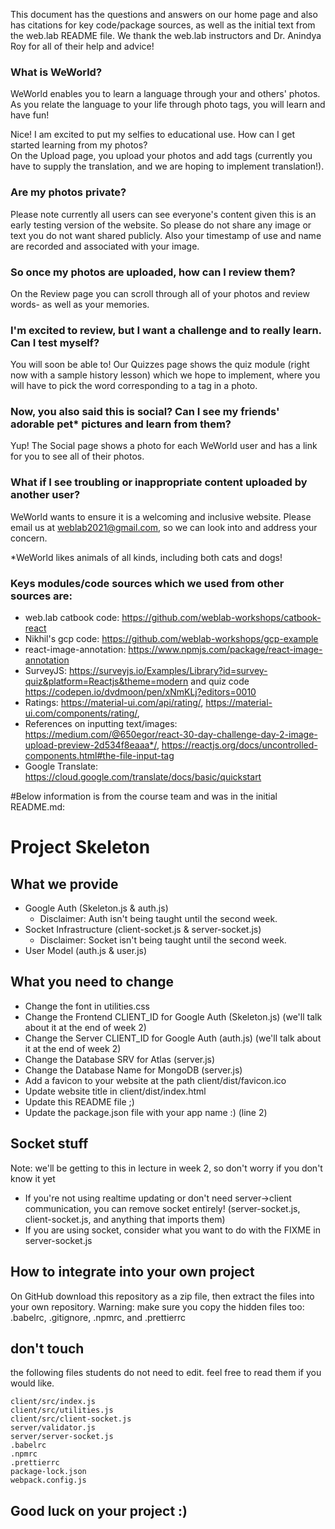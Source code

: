 This document has the questions and answers on our home page and also has citations for key code/package sources, as well as the initial text from the web.lab README file. We thank the web.lab instructors and Dr. Anindya Roy for all of their help and advice!

### What is WeWorld?

WeWorld enables you to learn a language through your and others' photos. As you relate the language to your life through photo tags, you will learn and have fun!<br/>

Nice! I am excited to put my selfies to educational use. How can I get started learning from my photos?<br/>
On the Upload page, you upload your photos and add tags (currently you have to supply the translation, and we are hoping to implement translation!).<br/>

### Are my photos private?

Please note currently all users can see everyone's content given this is an early testing version of the website. So please do not share any image or text you do not want shared publicly. Also your timestamp of use and name are recorded and associated with your image.

### So once my photos are uploaded, how can I review them?

On the Review page you can scroll through all of your photos and review words- as well as your memories.

### I'm excited to review, but I want a challenge and to really learn. Can I test myself?

You will soon be able to! Our Quizzes page shows the quiz module (right now with a sample history lesson) which we hope to implement, where you will have to pick the word corresponding to a tag in a photo.

### Now, you also said this is social? Can I see my friends' adorable pet\* pictures and learn from them?

Yup! The Social page shows a photo for each WeWorld user and has a link for you to see all of their photos.

### What if I see troubling or inappropriate content uploaded by another user?

WeWorld wants to ensure it is a welcoming and inclusive website. Please email us at weblab2021@gmail.com, so we can look into and address your concern.

\*WeWorld likes animals of all kinds, including both cats and dogs!

### Keys modules/code sources which we used from other sources are:

- web.lab catbook code: https://github.com/weblab-workshops/catbook-react
- Nikhil's gcp code: https://github.com/weblab-workshops/gcp-example
- react-image-annotation: https://www.npmjs.com/package/react-image-annotation
- SurveyJS: https://surveyjs.io/Examples/Library?id=survey-quiz&platform=Reactjs&theme=modern and quiz code https://codepen.io/dvdmoon/pen/xNmKLj?editors=0010
- Ratings: https://material-ui.com/api/rating/, https://material-ui.com/components/rating/,
- References on inputting text/images: https://medium.com/@650egor/react-30-day-challenge-day-2-image-upload-preview-2d534f8eaaa*/, https://reactjs.org/docs/uncontrolled-components.html#the-file-input-tag
- Google Translate: https://cloud.google.com/translate/docs/basic/quickstart

#Below information is from the course team and was in the initial README.md:

# Project Skeleton

## What we provide

- Google Auth (Skeleton.js & auth.js)
  - Disclaimer: Auth isn't being taught until the second week.
- Socket Infrastructure (client-socket.js & server-socket.js)
  - Disclaimer: Socket isn't being taught until the second week.
- User Model (auth.js & user.js)

## What you need to change

- Change the font in utilities.css
- Change the Frontend CLIENT_ID for Google Auth (Skeleton.js) (we'll talk about it at the end of week 2)
- Change the Server CLIENT_ID for Google Auth (auth.js) (we'll talk about it at the end of week 2)
- Change the Database SRV for Atlas (server.js)
- Change the Database Name for MongoDB (server.js)
- Add a favicon to your website at the path client/dist/favicon.ico
- Update website title in client/dist/index.html
- Update this README file ;)
- Update the package.json file with your app name :) (line 2)

## Socket stuff

Note: we'll be getting to this in lecture in week 2, so don't worry if you don't know it yet

- If you're not using realtime updating or don't need server->client communication, you can remove socket entirely! (server-socket.js, client-socket.js, and anything that imports them)
- If you are using socket, consider what you want to do with the FIXME in server-socket.js

## How to integrate into your own project

On GitHub download this repository as a zip file, then extract the files into your own repository.
Warning: make sure you copy the hidden files too: .babelrc, .gitignore, .npmrc, and .prettierrc

## don't touch

the following files students do not need to edit. feel free to read them if you would like.

```
client/src/index.js
client/src/utilities.js
client/src/client-socket.js
server/validator.js
server/server-socket.js
.babelrc
.npmrc
.prettierrc
package-lock.json
webpack.config.js
```

## Good luck on your project :)
